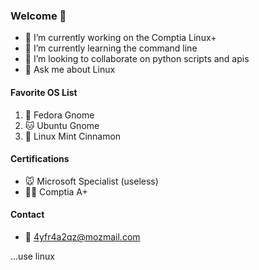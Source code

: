 ### Welcome 👋

- 🔭 I’m currently working on the Comptia Linux+
- 🌱 I’m currently learning the command line
- 👯 I’m looking to collaborate on python scripts and apis
- 💬 Ask me about Linux

#### Favorite OS List
1. 👼 Fedora Gnome
2. 🐱 Ubuntu Gnome
3. 🍃 Linux Mint Cinnamon

#### Certifications
- 🐭 Microsoft Specialist (useless)
- 👩‍💻 Comptia A+

#### Contact
- 📮 4yfr4a2qz@mozmail.com

...use linux

